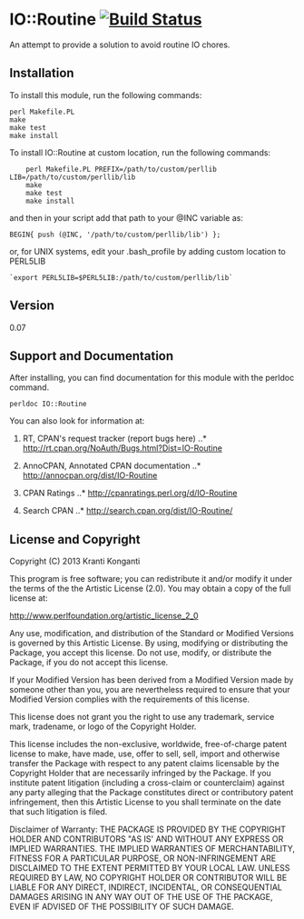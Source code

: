 IO::Routine [![Build Status](https://travis-ci.org/biocoder/Perl-for-Bioinformatics.png?branch=master)](https://travis-ci.org/biocoder/Perl-for-Bioinformatics)
===========

An attempt to provide a solution to avoid routine IO chores.

Installation
------------

To install this module, run the following commands:

	perl Makefile.PL
	make
	make test
	make install

To install IO::Routine at custom location, run the following commands:

        perl Makefile.PL PREFIX=/path/to/custom/perllib LIB=/path/to/custom/perllib/lib
        make
        make test
        make install

and then in your script add that path to your @INC variable as:

`BEGIN{ push (@INC, '/path/to/custom/perllib/lib') };`

or, for UNIX systems, edit your .bash_profile by adding custom location to PERL5LIB

``
`export PERL5LIB=$PERL5LIB:/path/to/custom/perllib/lib`
``

Version
-------
0.07

Support and Documentation
-------------------------

After installing, you can find documentation for this module with the
perldoc command.

    perldoc IO::Routine

You can also look for information at:

1. RT, CPAN's request tracker (report bugs here)
..* http://rt.cpan.org/NoAuth/Bugs.html?Dist=IO-Routine

2. AnnoCPAN, Annotated CPAN documentation
..* http://annocpan.org/dist/IO-Routine
3. CPAN Ratings
..* http://cpanratings.perl.org/d/IO-Routine
4. Search CPAN
..* http://search.cpan.org/dist/IO-Routine/


License and Copyright
---------------------

Copyright (C) 2013 Kranti Konganti

This program is free software; you can redistribute it and/or modify it
under the terms of the the Artistic License (2.0). You may obtain a
copy of the full license at:

http://www.perlfoundation.org/artistic_license_2_0

Any use, modification, and distribution of the Standard or Modified
Versions is governed by this Artistic License. By using, modifying or
distributing the Package, you accept this license. Do not use, modify,
or distribute the Package, if you do not accept this license.

If your Modified Version has been derived from a Modified Version made
by someone other than you, you are nevertheless required to ensure that
your Modified Version complies with the requirements of this license.

This license does not grant you the right to use any trademark, service
mark, tradename, or logo of the Copyright Holder.

This license includes the non-exclusive, worldwide, free-of-charge
patent license to make, have made, use, offer to sell, sell, import and
otherwise transfer the Package with respect to any patent claims
licensable by the Copyright Holder that are necessarily infringed by the
Package. If you institute patent litigation (including a cross-claim or
counterclaim) against any party alleging that the Package constitutes
direct or contributory patent infringement, then this Artistic License
to you shall terminate on the date that such litigation is filed.

Disclaimer of Warranty: THE PACKAGE IS PROVIDED BY THE COPYRIGHT HOLDER
AND CONTRIBUTORS "AS IS' AND WITHOUT ANY EXPRESS OR IMPLIED WARRANTIES.
THE IMPLIED WARRANTIES OF MERCHANTABILITY, FITNESS FOR A PARTICULAR
PURPOSE, OR NON-INFRINGEMENT ARE DISCLAIMED TO THE EXTENT PERMITTED BY
YOUR LOCAL LAW. UNLESS REQUIRED BY LAW, NO COPYRIGHT HOLDER OR
CONTRIBUTOR WILL BE LIABLE FOR ANY DIRECT, INDIRECT, INCIDENTAL, OR
CONSEQUENTIAL DAMAGES ARISING IN ANY WAY OUT OF THE USE OF THE PACKAGE,
EVEN IF ADVISED OF THE POSSIBILITY OF SUCH DAMAGE.